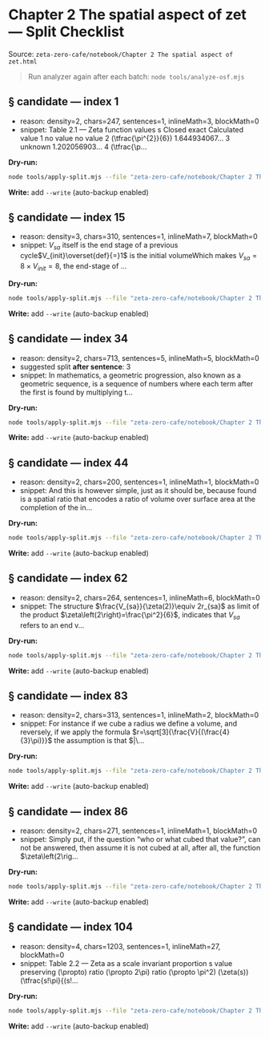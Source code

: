 # Chapter 2 The spatial aspect of zet — Split Checklist

Source: `zeta-zero-cafe/notebook/Chapter 2 The spatial aspect of zet.html`

> Run analyzer again after each batch:
> `node tools/analyze-osf.mjs`

## § candidate — index 1
- reason: density=2, chars=247, sentences=1, inlineMath=3, blockMath=0
- snippet: Table 2.1 — Zeta function values s Closed exact Calculated value 1 no value no value 2 \(\tfrac{\pi^{2}}{6}\) 1.644934067… 3 unknown 1.202056903… 4 \(\tfrac{\p…

**Dry-run:**
```bash
node tools/apply-split.mjs --file "zeta-zero-cafe/notebook/Chapter 2 The spatial aspect of zet.html" --index 1
```
**Write:** add `--write` (auto-backup enabled)

## § candidate — index 15
- reason: density=3, chars=310, sentences=1, inlineMath=7, blockMath=0
- snippet: $V_{sa}$ itself is the end stage of a previous cycle$V_{init}\overset{def}{=}1$ is the initial volumeWhich makes $V_{sa}=8\times V_{init}=8$, the end-stage of …

**Dry-run:**
```bash
node tools/apply-split.mjs --file "zeta-zero-cafe/notebook/Chapter 2 The spatial aspect of zet.html" --index 15
```
**Write:** add `--write` (auto-backup enabled)

## § candidate — index 34
- reason: density=2, chars=713, sentences=5, inlineMath=5, blockMath=0
- suggested split **after sentence**: 3
- snippet: In mathematics, a geometric progression, also known as a geometric sequence, is a sequence of numbers where each term after the first is found by multiplying t…

**Dry-run:**
```bash
node tools/apply-split.mjs --file "zeta-zero-cafe/notebook/Chapter 2 The spatial aspect of zet.html" --index 34 --sentence 3
```
**Write:** add `--write` (auto-backup enabled)

## § candidate — index 44
- reason: density=2, chars=200, sentences=1, inlineMath=1, blockMath=0
- snippet: And this is however simple, just as it should be, because found is a spatial ratio that encodes a ratio of volume over surface area at the completion of the in…

**Dry-run:**
```bash
node tools/apply-split.mjs --file "zeta-zero-cafe/notebook/Chapter 2 The spatial aspect of zet.html" --index 44
```
**Write:** add `--write` (auto-backup enabled)

## § candidate — index 62
- reason: density=2, chars=264, sentences=1, inlineMath=6, blockMath=0
- snippet: The structure $\frac{V_{sa}}{\zeta(2)}\equiv 2r_{sa}$ as limit of the product $\zeta\left(2\right)=\frac{\pi^2}{6}$, indicates that $V_{sa}$ refers to an end v…

**Dry-run:**
```bash
node tools/apply-split.mjs --file "zeta-zero-cafe/notebook/Chapter 2 The spatial aspect of zet.html" --index 62
```
**Write:** add `--write` (auto-backup enabled)

## § candidate — index 83
- reason: density=2, chars=313, sentences=1, inlineMath=2, blockMath=0
- snippet: For instance if we cube a radius we define a volume, and reversely, if we apply the formula $r=\sqrt[3]{\frac{V}{(\frac{4}{3}\pi)}}$ the assumption is that $|\…

**Dry-run:**
```bash
node tools/apply-split.mjs --file "zeta-zero-cafe/notebook/Chapter 2 The spatial aspect of zet.html" --index 83
```
**Write:** add `--write` (auto-backup enabled)

## § candidate — index 86
- reason: density=2, chars=271, sentences=1, inlineMath=1, blockMath=0
- snippet: Simply put, if the question “who or what cubed that value?”, can not be answered, then assume it is not cubed at all, after all, the function $\zeta\left(2\rig…

**Dry-run:**
```bash
node tools/apply-split.mjs --file "zeta-zero-cafe/notebook/Chapter 2 The spatial aspect of zet.html" --index 86
```
**Write:** add `--write` (auto-backup enabled)

## § candidate — index 104
- reason: density=4, chars=1203, sentences=1, inlineMath=27, blockMath=0
- snippet: Table 2.2 — Zeta as a scale invariant proportion s value preserving \(\propto\) ratio \(\propto 2\pi\) ratio \(\propto \pi^2\) \(\zeta(s)\) \(\tfrac{s!\pi}{(s!…

**Dry-run:**
```bash
node tools/apply-split.mjs --file "zeta-zero-cafe/notebook/Chapter 2 The spatial aspect of zet.html" --index 104
```
**Write:** add `--write` (auto-backup enabled)
